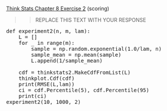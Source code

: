[Think Stats Chapter 8 Exercise 2](http://greenteapress.com/thinkstats2/html/thinkstats2009.html#toc77) (scoring)

>> REPLACE THIS TEXT WITH YOUR RESPONSE
<pre>
def experiment2(n, m, lam):
    L = []
    for _ in range(m):
        sample = np.random.exponential(1.0/lam, n)
        sample_mean = np.mean(sample)
        L.append(1/sample_mean)
        
    cdf = thinkstats2.MakeCdfFromList(L)
    thinkplot.Cdf(cdf)
    print(RMSE(L,lam))
    ci = cdf.Percentile(5), cdf.Percentile(95)
    print(ci)
experiment2(10, 1000, 2)

</pre>
